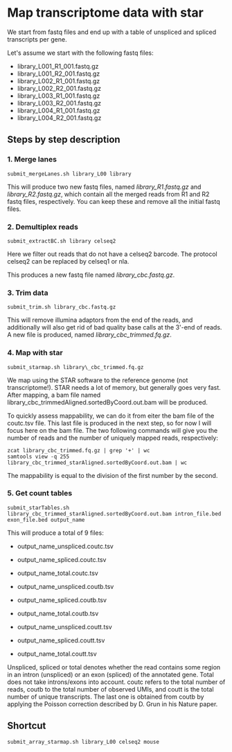 # Map transcriptome data with star

We start from fastq files and end up with a table of unspliced and spliced transcripts per gene. 

Let's assume we start with the following fastq files:

* library_L001_R1_001.fastq.gz
* library_L001_R2_001.fastq.gz
* library_L002_R1_001.fastq.gz
* library_L002_R2_001.fastq.gz
* library_L003_R1_001.fastq.gz
* library_L003_R2_001.fastq.gz
* library_L004_R1_001.fastq.gz
* library_L004_R2_001.fastq.gz

## Steps by step description

### 1. Merge lanes

```{bash}
submit_mergeLanes.sh library_L00 library
```
This will produce two new fastq files, named _library_R1.fastq.gz_ and _library_R2.fastq.gz_, which contain all the merged reads from R1 and R2 fastq files, respectively. You can keep these and remove all the initial fastq files. 

### 2. Demultiplex reads

```{bash}
submit_extractBC.sh library celseq2
```
Here we filter out reads that do not have a celseq2 barcode. The protocol celseq2 can be replaced by celseq1 or nla. 

This produces a new fastq file named _library\_cbc.fastq.gz_.

### 3. Trim data

```{bash}
submit_trim.sh library_cbc.fastq.gz
```

This will remove illumina adaptors from the end of the reads, and additionally will also get rid of bad quality base calls at the 3'-end of reads. A new file is produced, named _library\_cbc_trimmed.fq.gz_. 

### 4. Map with star

```{bash}
submit_starmap.sh library\_cbc_trimmed.fq.gz
````
We map using the STAR software to the reference genome (not transcriptome!). STAR needs a lot of memory, but generally goes very fast. 
After mapping, a bam file named library\_cbc_trimmedAligned.sortedByCoord.out.bam will be produced. 

To quickly assess mappability, we can do it from eiter the bam file of the coutc.tsv file. This last file is produced in the next step, so for now I will focus here on the bam file. The two following commands will give you the number of reads and the number of uniquely mapped reads, respectively:

````{bash}
zcat library_cbc_trimmed.fq.gz | grep '+' | wc
samtools view -q 255 library_cbc_trimmed_starAligned.sortedByCoord.out.bam | wc
````
The mappability is equal to the division of the first number by the second. 

### 5. Get count tables

````{bash}
submit_starTables.sh library_cbc_trimmed_starAligned.sortedByCoord.out.bam intron_file.bed exon_file.bed output_name
````
This will produce a total of 9 files:
* output_name_unspliced.coutc.tsv
* output_name_spliced.coutc.tsv
* output_name_total.coutc.tsv

* output_name_unspliced.coutb.tsv
* output_name_spliced.coutb.tsv
* output_name_total.coutb.tsv

* output_name_unspliced.coutt.tsv
* output_name_spliced.coutt.tsv
* output_name_total.coutt.tsv

Unspliced, spliced or total denotes whether the read contains some region in an intron (unspliced) or an exon (spliced) of the annotated gene. Total does not take introns/exons into account. coutc refers to the total number of reads, coutb to the total number of observed UMIs, and coutt is the total number of unique transcripts. The last one is obtained from coutb by applying the Poisson correction described by D. Grun in his Nature paper. 


## Shortcut

```bash
submit_array_starmap.sh library_L00 celseq2 mouse
```


